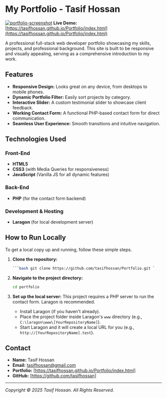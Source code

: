 # My Portfolio - Tasif Hossan

[![portfolio-screenshot](https://github.com/user-attachments/assets/f35e147e-3ee0-4fd0-a3c1-fbbe01e3f34f)](https://tasifhossan.github.io/Portfolio/index.html)
**Live Demo:** [https://tasifhossan.github.io/Portfolio/index.html](https://tasifhossan.github.io/Portfolio/index.html)

A professional full-stack web developer portfolio showcasing my skills, projects, and professional background. This site is built to be responsive and visually appealing, serving as a comprehensive introduction to my work.

## Features

* **Responsive Design:** Looks great on any device, from desktops to mobile phones.
* **Dynamic Portfolio Filter:** Easily sort projects by category.
* **Interactive Slider:** A custom testimonial slider to showcase client feedback.
* **Working Contact Form:** A functional PHP-based contact form for direct communication.
* **Seamless User Experience:** Smooth transitions and intuitive navigation.

## Technologies Used

### Front-End
* **HTML5**
* **CSS3** (with Media Queries for responsiveness)
* **JavaScript** (Vanilla JS for all dynamic features)

### Back-End
* **PHP** (for the contact form backend)

### Development & Hosting
* **Laragon** (for local development server)

## How to Run Locally

To get a local copy up and running, follow these simple steps.

1.  **Clone the repository:**
    ```sh
    ```bash git clone https://github.com/tasifhossan/Portfolio.git `
    ```

2.  **Navigate to the project directory:**
    ```sh
    cd portfolio
    ```

3.  **Set up the local server:**
    This project requires a PHP server to run the contact form. Laragon is recommended.
    * Install Laragon (if you haven't already).
    * Place the project folder inside Laragon's `www` directory (e.g., `C:\laragon\www\[YourRepositoryName]`).
    * Start Laragon and it will create a local URL for you (e.g., `http://[YourRepositoryName].test`).

## Contact

* **Name:** Tasif Hossan
* **Email:** tasifhossan@gmail.com
* **Portfolio:** [https://tasifhossan.github.io/Portfolio/index.html]
* **GitHub:** [https://github.com/tasifhossan]

---
_Copyright © 2025 Tasif Hossan. All Rights Reserved._
